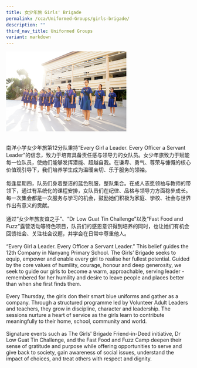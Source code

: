 ```yaml
---
title: 女少年旅 Girls' Brigade
permalink: /cca/Uniformed-Groups/girls-brigade/
description: ""
third_nav_title: Uniformed Groups
variant: markdown
---
```

<img src="/images/girls-brigade.jpeg" style="width:65%">


<br>南洋小学女少年旅第12分队秉持“Every Girl a Leader. Every Officer a Servant Leader”的信念，致力于培育具备责任感与领导力的女队员。女少年旅致力于赋能每一位队员，使她们能够发挥潜能、超越自我。在谦卑、勇气、尊荣与慷慨的核心价值观引导下，我们培养学生成为温暖亲切、乐于服务的领袖。<br>
<br>每逢星期四，队员们身着整洁的蓝色制服，整队集合。在成人志愿领袖与教师的带领下，通过有系统化的课程安排，女队员们在纪律、品格与领导力方面稳步成长。每一次集会都是一次服务与学习的机会，鼓励她们积极为家庭、学校、社会与世界作出有意义的贡献。<br>
<br>通过“女少年旅友谊之手”、“Dr Low Guat Tin Challenge”以及“Fast Food and Fuzz”露营活动等特色项目，队员们的感恩意识得到培养的同时，也让她们有机会回馈社会、关注社会议题，并学会在日常中尊重他人。
<br>
<br>“Every Girl a Leader. Every Officer a Servant Leader.” This belief guides the 12th Company in Nanyang Primary School. The Girls’ Brigade seeks to equip, empower and enable every girl to realise her fullest potential. Guided by the core values of humility, courage, honour and deep generosity, we seek to guide our girls to become a warm, approachable, serving leader - remembered for her humility and desire to leave people and places better than when she first finds them.<br>
<br>Every Thursday, the girls don their smart blue uniforms and gather as a company. Through a structured programme led by Volunteer Adult Leaders and teachers, they grow in discipline, character and leadership. The sessions nurture a heart of service as the girls learn to contribute meaningfully to their home, school, community and world.<br>
<br>Signature events such as The Girls' Brigade Friend-in-Deed initiative, Dr Low Guat Tin Challenge, and the Fast Food and Fuzz Camp deepen their sense of gratitude and purpose while offering opportunities to serve and give back to society, gain awareness of social issues, understand the impact of choices, and treat others with respect and dignity.<br>
